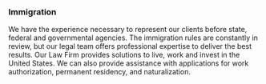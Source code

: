 ### Immigration
We have the experience necessary to represent our clients before state, federal and governmental agencies. The immigration rules are constantly in review, but our legal team offers professional expertise to deliver the best results. Our Law Firm provides solutions to live, work and invest in the United States. We can also provide assistance with applications for work authorization, permanent residency, and naturalization.









